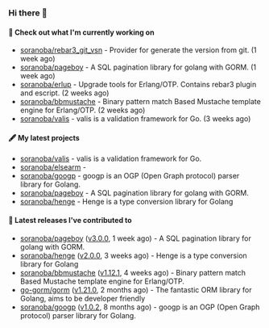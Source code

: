 ### Hi there 👋

#### 👷  Check out what I'm currently working on

- [soranoba/rebar3_git_vsn](https://github.com/soranoba/rebar3_git_vsn) - Provider for generate the version from git. (1 week ago)
- [soranoba/pageboy](https://github.com/soranoba/pageboy) - A SQL pagination library for golang with GORM. (1 week ago)
- [soranoba/erlup](https://github.com/soranoba/erlup) - Upgrade tools for Erlang/OTP. Contains rebar3 plugin and escript. (2 weeks ago)
- [soranoba/bbmustache](https://github.com/soranoba/bbmustache) - Binary pattern match Based Mustache template engine for Erlang/OTP. (2 weeks ago)
- [soranoba/valis](https://github.com/soranoba/valis) - valis is a validation framework for Go. (3 weeks ago)

#### 🖋️  My latest projects

- [soranoba/valis](https://github.com/soranoba/valis) - valis is a validation framework for Go.
- [soranoba/elsearm](https://github.com/soranoba/elsearm) - 
- [soranoba/googp](https://github.com/soranoba/googp) - googp is an OGP (Open Graph protocol) parser library for Golang.
- [soranoba/pageboy](https://github.com/soranoba/pageboy) - A SQL pagination library for golang with GORM.
- [soranoba/henge](https://github.com/soranoba/henge) - Henge is a type conversion library for Golang

#### 🚀  Latest releases I've contributed to

- [soranoba/pageboy](https://github.com/soranoba/pageboy) ([v3.0.0](https://github.com/soranoba/pageboy/releases/tag/v3.0.0), 1 week ago) - A SQL pagination library for golang with GORM.
- [soranoba/henge](https://github.com/soranoba/henge) ([v2.0.0](https://github.com/soranoba/henge/releases/tag/v2.0.0), 3 weeks ago) - Henge is a type conversion library for Golang
- [soranoba/bbmustache](https://github.com/soranoba/bbmustache) ([v1.12.1](https://github.com/soranoba/bbmustache/releases/tag/v1.12.1), 4 weeks ago) - Binary pattern match Based Mustache template engine for Erlang/OTP.
- [go-gorm/gorm](https://github.com/go-gorm/gorm) ([v1.21.0](https://github.com/go-gorm/gorm/releases/tag/v1.21.0), 2 months ago) - The fantastic ORM library for Golang, aims to be developer friendly
- [soranoba/googp](https://github.com/soranoba/googp) ([v1.0.2](https://github.com/soranoba/googp/releases/tag/v1.0.2), 8 months ago) - googp is an OGP (Open Graph protocol) parser library for Golang.
